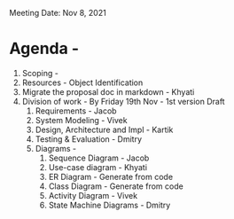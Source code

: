 Meeting Date: Nov 8, 2021

# Agenda  -
1. Scoping  - 
2. Resources  - Object Identification
3. Migrate the proposal doc in markdown - Khyati
4. Division of work - By Friday 19th Nov - 1st version Draft 
   1. Requirements - Jacob
   2. System Modeling - Vivek  
   3. Design, Architecture and Impl - Kartik   
   4. Testing & Evaluation - Dmitry
   5. Diagrams - 
      1. Sequence Diagram - Jacob
      2. Use-case diagram - Khyati
      3. ER Diagram - Generate from code  
      4. Class Diagram - Generate from code
      5. Activity Diagram - Vivek
      6. State Machine Diagrams - Dmitry
      